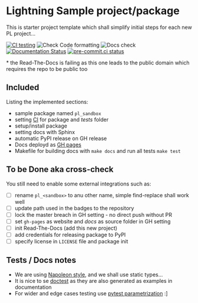 # Lightning Sample project/package

This is starter project template which shall simplify initial steps for each new PL project...

[![CI testing](https://github.com/PyTorchLightning/lightning-sandbox/workflows/CI%20testing/badge.svg?branch=master&event=push)](https://github.com/PyTorchLightning/lightning-sandbox/actions?query=workflow%3A%22CI+testing%22)
![Check Code formatting](https://github.com/PyTorchLightning/lightning-sandbox/workflows/Check%20Code%20formatting/badge.svg?branch=master&event=push)
![Docs check](https://github.com/PyTorchLightning/lightning-sandbox/workflows/Docs%20check/badge.svg?branch=master&event=push)
[![Documentation Status](https://readthedocs.org/projects/pt-lightning-sandbox/badge/?version=latest)](https://pt-lightning-sandbox.readthedocs.io/en/latest/?badge=latest)
[![pre-commit.ci status](https://results.pre-commit.ci/badge/github/PyTorchLightning/lightning-sandbox/master.svg?badge_token=mqheL1-cTn-280Vx4cJUdg)](https://results.pre-commit.ci/latest/github/PyTorchLightning/lightning-sandbox/master?badge_token=mqheL1-cTn-280Vx4cJUdg)

\* the Read-The-Docs is failing as this one leads to the public domain which requires the repo to be public too

## Included

Listing the implemented sections:

- sample package named `pl_sandbox`
- setting [CI](https://github.com/PyTorchLightning/lightning-sandbox/actions?query=workflow%3A%22CI+testing%22) for package and _tests_ folder
- setup/install package
- setting docs with Sphinx
- automatic PyPI release on GH release
- Docs deployd as [GH pages](https://pytorchlightning.github.io/lightning-sandbox)
- Makefile for building docs with `make docs` and run all tests `make test`

## To be Done aka cross-check

You still need to enable some external integrations such as:

- [ ] rename `pl_<sandbox>` to anu other name, simple find-replace shall work well
- [ ] update path used in the badges to the repository
- [ ] lock the master breach in GH setting - no direct push without PR
- [ ] set `gh-pages` as website and _docs_ as source folder in GH setting
- [ ] init Read-The-Docs (add this new project)
- [ ] add credentials for releasing package to PyPI
- [ ] specify license in `LICENSE` file and package init

## Tests / Docs notes

- We are using [Napoleon style,](https://www.sphinx-doc.org/en/master/usage/extensions/napoleon.html) and we shall use static types...
- It is nice to se [doctest](https://docs.python.org/3/library/doctest.html) as they are also generated as examples in documentation
- For wider and edge cases testing use [pytest parametrization](https://docs.pytest.org/en/stable/parametrize.html) :\]
